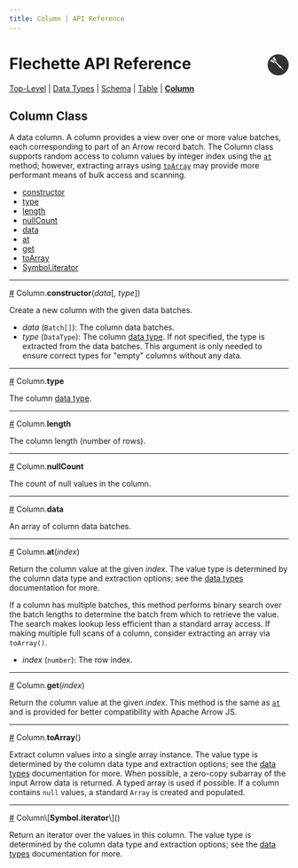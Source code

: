 ```yaml
---
title: Column | API Reference
---
```

# Flechette API Reference <a href="https://idl.uw.edu/flechette"><img align="right" src="../assets/logo.svg" height="38"/></a>

[Top-Level](/flechette/api) | [Data Types](data-types) | [Schema](schema) | [Table](table) | [**Column**](column)

## Column Class

A data column. A column provides a view over one or more value batches, each corresponding to part of an Arrow record batch. The Column class supports random access to column values by integer index using the [`at`](#at) method; however, extracting arrays using [`toArray`](#toArray) may provide more performant means of bulk access and scanning.

* [constructor](#constructor)
* [type](#type)
* [length](#length)
* [nullCount](#nullCount)
* [data](#data)
* [at](#at)
* [get](#get)
* [toArray](#toArray)
* [Symbol.iterator](#iterator)

<hr/><a id="constructor" href="#constructor">#</a>
Column.<b>constructor</b>(<i>data</i>[, <i>type</i>])

Create a new column with the given data batches.

* *data* (`Batch[]`): The column data batches.
* *type* (`DataType`): The column [data type](data-types). If not specified, the type is extracted from the data batches. This argument is only needed to ensure correct types for "empty" columns without any data.

<hr/><a id="type" href="#type">#</a>
Column.<b>type</b>

The column [data type](data-types).

<hr/><a id="length" href="#length">#</a>
Column.<b>length</b>

The column length (number of rows).

<hr/><a id="nullCount" href="#nullCount">#</a>
Column.<b>nullCount</b>

The count of null values in the column.

<hr/><a id="data" href="#data">#</a>
Column.<b>data</b>

An array of column data batches.

<hr/><a id="at" href="#at">#</a>
Column.<b>at</b>(<i>index</i>)

Return the column value at the given *index*. The value type is determined by the column data type and extraction options; see the [data types](data-types#data-type-overview) documentation for more.

If a column has multiple batches, this method performs binary search over the batch lengths to determine the batch from which to retrieve the value. The search makes lookup less efficient than a standard array access. If making multiple full scans of a column, consider extracting an array via `toArray()`.

* *index* (`number`): The row index.

<hr/><a id="get" href="#get">#</a>
Column.<b>get</b>(<i>index</i>)

Return the column value at the given *index*. This method is the same as [`at`](#at) and is provided for better compatibility with Apache Arrow JS.

<hr/><a id="toArray" href="#toArray">#</a>
Column.<b>toArray</b>()

Extract column values into a single array instance. The value type is determined by the column data type and extraction options; see the [data types](data-types#data-type-overview) documentation for more. When possible, a zero-copy subarray of the input Arrow data is returned. A typed array is used if possible. If a column contains `null` values, a standard `Array` is created and populated.

<hr/><a id="iterator" href="#iterator">#</a>
Column\[<b>Symbol.iterator</b>\]()

Return an iterator over the values in this column. The value type is determined by the column data type and extraction options; see the [data types](data-types#data-type-overview) documentation for more.
